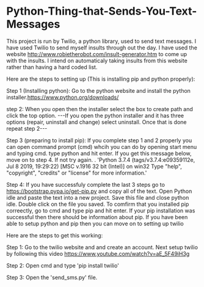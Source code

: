 # Python-Thing-that-Sends-You-Text-Messages

This project is run by Twilio, a python library, used to send text messages. I have used Twilio to send myself insults through out the day. I have used the website http://www.robietherobot.com/insult-generator.htm to come up with the insults. I intend on automaticaly taking insults from this website rather than having a hard coded list.

Here are the steps to setting up (This is installing pip and python properly):

  Step 1 (Installing python): Go to the python website and install the python installer.https://www.python.org/downloads/
  
  step 2: When you open then the installer select the box to create path and click the top option. 
            ---If you open the python installer and it has three options (repair, uninstall and change) select uninstall. Once that is                    done repeat step 2---
            
  Step 3 (preparing to install pip): If you complete step 1 and 2 properly you can open command prompt (cmd) whcih you can do by opening              start menu and typing cmd. type python and hit enter. If you get this message below, move on to step 4. If not try again.
           .
           'Python 3.7.4 (tags/v3.7.4:e09359112e, Jul  8 2019, 19:29:22) [MSC v.1916 32 bit (Intel)] on win32
           Type "help", "copyright", "credits" or "license" for more information.'

Step 4: If you have successfuly complete the last 3 steps go to https://bootstrap.pypa.io/get-pip.py and copy all of the text. Open Python            idle and paste the text into a new project. Save this file and close python idle. Double click on the file you saved. To                  comfirm that you installed pip correectly, go to cmd and type pip and hit enter. If your pip installation was 
           successful then there should be information about pip. If you have been able to setup python and pip then you can move on to              setting up twilio

Here are the steps to get this working:

  Step 1: Go to the twilio website and and create an account. Next setup twilio by following this video
    https://www.youtube.com/watch?v=aE_5F49iH3g

  Step 2: Open cmd and type 'pip install twilio'
  
  Step 3: Open the 'send_sms.py' file.
